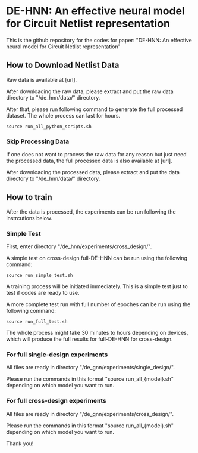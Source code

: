 # DE-HNN: An effective neural model for Circuit Netlist representation

This is the github repository for the codes for paper: "DE-HNN: An effective neural model for Circuit Netlist representation"

## How to Download Netlist Data

Raw data is available at [url]. 

After downloading the raw data, please extract and put the raw data directory to "/de_hnn/data/" directory.

After that, please run following command to generate the full processed dataset. The whole process can last for hours.

```commandline
source run_all_python_scripts.sh
```
### Skip Processing Data

If one does not want to process the raw data for any reason but just need the processed data, the full processed data is also available at [url].

After downloading the processed data, please extract and put the data directory to "/de_hnn/data/" directory.

## How to train 

After the data is processed, the experiments can be run following the instrcutions below. 

### Simple Test

First, enter directory "/de_hnn/experiments/cross_design/".

A simple test on cross-design full-DE-HNN can be run using the following command:

```commandline
source run_simple_test.sh
```
A training process will be initiated immediately. This is a simple test just to test if codes are ready to use. 


A more complete test run with full number of epoches can be run using the following command:

```commandline
source run_full_test.sh
```

The whole process might take 30 minutes to hours depending on devices, which will produce the full results for full-DE-HNN for cross-design.


### For full single-design experiments

All files are ready in directory "/de_gnn/experiments/single_design/".

Please run the commands in this format "source run_all_{model}.sh" depending on which model you want to run. 


### For full cross-design experiments

All files are ready in directory "/de_gnn/experiments/cross_design/".

Please run the commands in this format "source run_all_{model}.sh" depending on which model you want to run.


Thank you!
